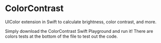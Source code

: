 # ColorContrast
UIColor extension in Swift to calculate brightness, color contrast, and more.

Simply download the ColorContrast Swift Playground and run it! There are colors tests at the bottom of the file to test out the code. 
